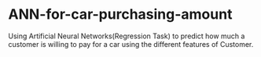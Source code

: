 # ANN-for-car-purchasing-amount
Using Artificial Neural Networks(Regression Task) to predict how much a customer is willing to pay for a car using the different features of Customer.
